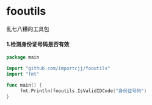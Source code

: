 # fooutils
乱七八糟的工具包

#### 1.检测身份证号码是否有效

```go
package main

import "github.com/importcjj/fooutils"
import "fmt"

func main() {
     fmt.Println(fooutils.IsValidIDCode("身份证号码")
}
```
